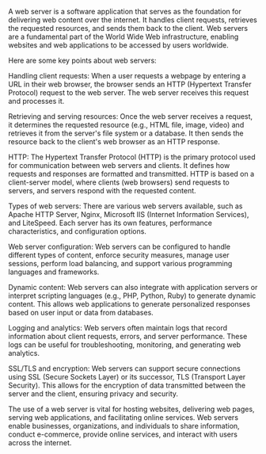 A web server is a software application that serves as the foundation for delivering web content over the internet. It handles client requests, retrieves the requested resources, and sends them back to the client. Web servers are a fundamental part of the World Wide Web infrastructure, enabling websites and web applications to be accessed by users worldwide.

Here are some key points about web servers:

Handling client requests: When a user requests a webpage by entering a URL in their web browser, the browser sends an HTTP (Hypertext Transfer Protocol) request to the web server. The web server receives this request and processes it.

Retrieving and serving resources: Once the web server receives a request, it determines the requested resource (e.g., HTML file, image, video) and retrieves it from the server's file system or a database. It then sends the resource back to the client's web browser as an HTTP response.

HTTP: The Hypertext Transfer Protocol (HTTP) is the primary protocol used for communication between web servers and clients. It defines how requests and responses are formatted and transmitted. HTTP is based on a client-server model, where clients (web browsers) send requests to servers, and servers respond with the requested content.

Types of web servers: There are various web servers available, such as Apache HTTP Server, Nginx, Microsoft IIS (Internet Information Services), and LiteSpeed. Each server has its own features, performance characteristics, and configuration options.

Web server configuration: Web servers can be configured to handle different types of content, enforce security measures, manage user sessions, perform load balancing, and support various programming languages and frameworks.

Dynamic content: Web servers can also integrate with application servers or interpret scripting languages (e.g., PHP, Python, Ruby) to generate dynamic content. This allows web applications to generate personalized responses based on user input or data from databases.

Logging and analytics: Web servers often maintain logs that record information about client requests, errors, and server performance. These logs can be useful for troubleshooting, monitoring, and generating web analytics.

SSL/TLS and encryption: Web servers can support secure connections using SSL (Secure Sockets Layer) or its successor, TLS (Transport Layer Security). This allows for the encryption of data transmitted between the server and the client, ensuring privacy and security.

The use of a web server is vital for hosting websites, delivering web pages, serving web applications, and facilitating online services. Web servers enable businesses, organizations, and individuals to share information, conduct e-commerce, provide online services, and interact with users across the internet.
